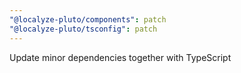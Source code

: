 ```yaml
---
"@localyze-pluto/components": patch
"@localyze-pluto/tsconfig": patch
---
```


Update minor dependencies together with TypeScript
